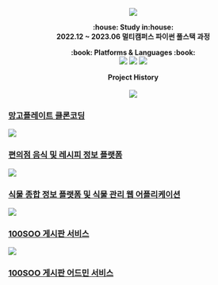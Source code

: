 <!-- 머리말 -->
<p align="center">
  <img src="https://capsule-render.vercel.app/api?type=wave&color=auto&height=300&section=header&text=Let's%20Go&fontSize=90">
</p>

<!-- 공부 기간 -->
<p align="center">
  <strong>:house: Study in:house:</strong><br>
  <strong>2022.12 ~ 2023.06 멀티캠퍼스 파이썬 풀스택 과정</strong>
</p>

<!-- Platforms & Languages -->
<p align="center">
  <strong>:book: Platforms & Languages :book:</strong><br>
  <img src="https://img.shields.io/badge/MySQL-4479A1?style=flat&logo=MySQL&logoColor=white">
  <img src="https://img.shields.io/badge/Django-092E20?style=flat&logo=Django&logoColor=white">
  <img src="https://img.shields.io/badge/Spring-6DB33F?style=flat&logo=Spring&logoColor=white">
</p>

<!-- 프로젝트 -->
<p align="center">
  <strong>Project History</strong><br><br>
  
  <a href="https://github.com/illson97/1st_teampjt-pjt-mango">
    <img src="https://img.shields.io/badge/Django-092E20?style=flat&logo=Django&logoColor=white">
    <h3>망고플레이트 클론코딩</h3>
  </a>
  
  <a href="https://github.com/illson97/2nd_teampjt-resque9">
    <img src="https://img.shields.io/badge/Django-092E20?style=flat&logo=Django&logoColor=white">
    <h3>편의점 음식 및 레시피 정보 플랫폼</h3>
  </a>
  
  <a href="https://github.com/illson97/3rd_teampjt-mureokmureok">
    <img src="https://img.shields.io/badge/Django-092E20?style=flat&logo=Django&logoColor=white">
    <h3>식물 종합 정보 플랫폼 및 식물 관리 웹 어플리케이션</h3>
  </a>
  
  <a href="https://github.com/illson97/100SOO">
    <img src="https://img.shields.io/badge/Spring-6DB33F?style=flat&logo=Spring&logoColor=white">
    <h3>100SOO 게시판 서비스</h3>
  </a>
  
  <a href="https://github.com/illson97/project-admin-100SOO">
    <img src="https://img.shields.io/badge/Spring-6DB33F?style=flat&logo=Spring&logoColor=white">
    <h3>100SOO 게시판 어드민 서비스</h3>
  </a>
</p>
